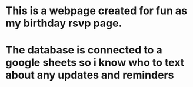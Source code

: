 # This is a webpage created for fun as my birthday rsvp page.

# The database is connected to a google sheets so i know who to text about any updates and reminders
